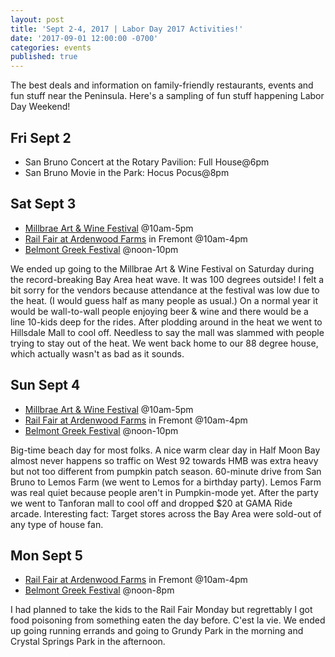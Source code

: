 ```yaml
---
layout: post
title: 'Sept 2-4, 2017 | Labor Day 2017 Activities!'
date: '2017-09-01 12:00:00 -0700'
categories: events
published: true
---
```


The best deals and information on family-friendly restaurants, events and fun stuff near the Peninsula. Here's a sampling of fun stuff happening Labor Day Weekend!

Fri Sept 2
----------

* San Bruno Concert at the Rotary Pavilion: Full House@6pm 
* San Bruno Movie in the Park: Hocus Pocus@8pm

Sat Sept 3
----------

* [Millbrae Art & Wine Festival][wine] @10am-5pm
* [Rail Fair at Ardenwood Farms][rail] in Fremont @10am-4pm
* [Belmont Greek Festival][belmont] @noon-10pm

We ended up going to the Millbrae Art & Wine Festival on Saturday during the record-breaking Bay Area heat wave. It was 100 degrees outside! I felt a bit sorry for the vendors because attendance at the festival was low due to the heat. (I would guess half as many people as usual.) On a normal year it would be wall-to-wall people enjoying beer & wine and there would be a line 10-kids deep for the rides. After plodding around in the heat we went to Hillsdale Mall to cool off. Needless to say the mall was slammed with people trying to stay out of the heat. We went back home to our 88 degree house, which actually wasn't as bad as it sounds.

Sun Sept 4
----------

* [Millbrae Art & Wine Festival][wine] @10am-5pm
* [Rail Fair at Ardenwood Farms][rail] in Fremont @10am-4pm
* [Belmont Greek Festival][belmont] @noon-10pm

Big-time beach day for most folks. A nice warm clear day in Half Moon Bay almost never happens so traffic on West 92 towards HMB was extra heavy but not too different from pumpkin patch season. 60-minute drive from San Bruno to Lemos Farm (we went to Lemos for a birthday party). Lemos Farm was real quiet because people aren't in Pumpkin-mode yet. After the party we went to Tanforan mall to cool off and dropped $20 at GAMA Ride arcade. Interesting fact: Target stores across the Bay Area were sold-out of any type of house fan.

Mon Sept 5
----------

* [Rail Fair at Ardenwood Farms][rail] in Fremont @10am-4pm
* [Belmont Greek Festival][belmont] @noon-8pm

I had planned to take the kids to the Rail Fair Monday but regrettably I got food poisoning from something eaten the day before. C'est la vie. We ended up going running errands and going to Grundy Park in the morning and Crystal Springs Park in the afternoon.


[wine]: http://millbrae.miramarevents.com/
[rail]: http://www.ebparks.org/Assets/_Nav_Categories/Parks/Ardenwood_Historic_Farm/Ardenwood+Special+Events+Flyer+-+2017.pdf
[calendar]: http://www.ebparks.org/parks/ardenwood#calendar
[belmont]: https://www.facebook.com/belmontgrkfest/photos/gm.122291515087152/1807409922882842/?type=3&theater

